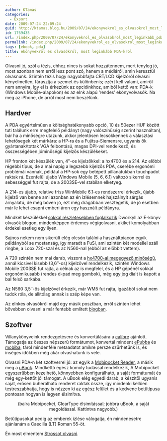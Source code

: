 ```yaml
---
author: KTamas
categories:
  - Export
date: 2009-07-24 22:09:24
guid: http://ktamas.blog.hu/2009/07/24/ekonyvekrol_es_olvasokrol_most_leginkabb_pda_krol
id: 1769435
url: /index.php/2009/07/24/ekonyvekrol_es_olvasokrol_most_leginkabb_pda_krol/
permalink: /index.php/2009/07/24/ekonyvekrol_es_olvasokrol_most_leginkabb_pda_krol/
tags: [ebook, pda]
title: ekönyvekről és olvasókról, most leginkább PDA-król
---
```


Olvasni jó, szól a tézis, ehhez nincs is sokat hozzátennem, mert tenyleg jó, most azonban nem erről lesz pont szó, hanem a médiáról, amin keresztül olvasnunk. Szintén tézis hogy nagyobbfajta CRT/LCD kijelzőről olvasni kényelmetlen, fárasztja a szemet és különbenis; ezért kell valami, amiről nem annyira, így el is érkezünk az opcióinkhoz, amiből kettő van: PDA-k (Windows Mobile-alapokon) és az eInk alapú &#8216;rendes&#8217; ekönyvolvasók. Na meg az iPhone, de arról most nem beszélünk.

## **Hardver**

A PDA egyértelműen a költséghatékonyabb opció, 10 és 50ezer HUF között tuti találunk erre megfelelő példányt (nagy valószínűség szerint használtan), bár ha a minőségre utazunk, akkor jelentősen lecsökkennek a választási lehetősegek két márkára: a HP-ra és a Fujitsu-Siemensre, ugyanis ők gyártanak/tottak VGA felbontású, magas DPI-vel rendelkező, és összességében jóminőségű kijelzős készülékeket. 

HP fronton két készülék van, 4&#8243;-os kijelzőkkel: a hx4700 és a 214. Az előbbi régebbi típus, de a mai napig a legszebb kijelzős PDA, cserébe ergonómi problémái vannak, például a HP-sok egy betépett pillanatukban touchpadot raktak rá. Ezenfelül újabb Windows Mobile (5, 6, 6.1) változó sikerrel és sebességgel fut rajta, de a 2003SE-vel stabilan elketyeg. 

A 214-es újabb, relative friss WinMobile 6.1-es rendszerrel érkezik, újabb kijelző van benne ami azonban az én izlésemnek hajszálnyit sárgás árnyalatú, de még bőven jó, ezt még drágábban vesztegetik, de jó esetben már le lehet csapni emberi áron egy használt példányra. 

Mindkét készülékkel <a href="http://ekonyvolvaso.blog.hu/2009/07/22/a_kis_nagykepuek" target="_blank">sokkal részletesebben foglalkozik</a> Dworkyll az E-könyv olvasók blogon, mindenképpen érdemes végigolvasni, akiket komolyabban érdekel esetleg egy ilyen. 

Sajnos nekem nem sikerült elég olcsón találni a használtpiacon egyik példányból se mostanság, így maradt a FuSi, ami szintén két modellel száll ringbe, a Loox 720-szal és az N560-nal (ebből az előbbit vettem). 

A 720 szintén nem mai darab, viszont a <a href="http://menneisyys.freeweb.hu/VSHX4700/" target="_blank">hx4700-al megegyező minőségű</a>, annál kicsivel kisebb (3,6&#8243;-os) kijelzővel rendelkezik, szintén Windows Mobile 2003SE fut rajta, a célnak az is megfelel, és a HP gépénél sokkal ergonómikusabb (rendes d-pad meg gombok), még egy jog dialt is kapott a bal felső sarkába. 

Az N560 3,5&#8243;-ös kijelzővel érkezik, már WM5 fut rajta, igazából sokat nem tudok róla, de állítólag annak is szép képe van. 

Az eInkes olvasókról majd egy másik posztban, erről szinten lehet bővebben olvasni a már fentebb említett <a href="http://ekonyvolvaso.blog.hu" target="_blank">blogban</a>.

## **Szoftver**

Villanykönyveink rendezgetésere és konvertálására a <a href="http://calibre.kovidgoyal.net/" target="_blank">calibre</a> ajánlott. Támogatja az összes népszerű formátumot, konvertál mindent <a href="http://ekonyvolvaso.blog.hu/2009/06/24/epub" target="_blank">ePubba</a> és <a href="http://ekonyvolvaso.blog.hu/2009/04/09/mobipocket" target="_blank">mobiba</a>, tárol mindenféle metaadatot amikre persze szűrhetünk is, és ínséges időkben még akár olvashatunk is vele. 

Olvasni PDA-n két szoftverrel jó: az egyik a <a href="http://www.mobipocket.com/en/DownloadSoft/ProductDetailsReader.asP" target="_blank">Mobipocket Reader</a>, a másik meg a <a href="http://www.gowerpoint.com" target="_blank">uBook</a>. Mindkettő egész komoly tudással rendelkezik, A Mobipocket egyszerűbben kezelhető, könnyebben konfigurálható, a saját formátumát és még egy-kettőt jól támogat. A uBook elég egyedi darab, a készítői ugyanis saját, erősen buherálható renderet raktak össze, így mindenki kellően testreszabhatja, hogy is nézzen ki az egész felület és a kedvenc betűtípusa pontosan hogyan is legyen élsimítva. 

<p style="text-align: center;">
  (balra Mobipocket, ClearType élsimítással; jobbra uBook, a saját megoldással. Kattintva nagyobb.)
</p></p> 

Betűtípusokat pedig az emberek izlése válogatja, én mindenesetre ajánlanám a Caecilia (LT) Roman 55-öt. 

Én most elmentem <a href="http://worldshots.hu/2009-06/pricewireless/" target="_blank">Strossot olvasni</a>.
